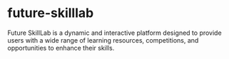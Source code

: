 # future-skilllab
Future SkillLab is a dynamic and interactive platform designed to provide users with a wide range of learning resources, competitions, and opportunities to enhance their skills.
